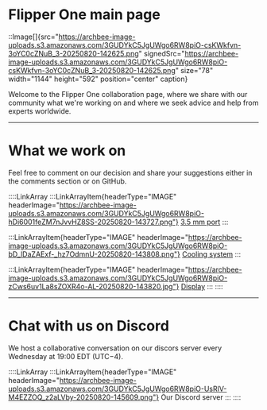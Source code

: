 # Flipper One main page

::Image[]{src="https://archbee-image-uploads.s3.amazonaws.com/3GUDYkC5JgUWgo6RW8piO-csKWkfvn-3oYC0cZNuB_3-20250820-142625.png" signedSrc="https://archbee-image-uploads.s3.amazonaws.com/3GUDYkC5JgUWgo6RW8piO-csKWkfvn-3oYC0cZNuB_3-20250820-142625.png" size="78" width="1144" height="592" position="center" caption}

Welcome to the Flipper One collaboration page, where we share with our community what we're working on and where we seek advice and help from experts worldwide.

***

# What we work on

Feel free to comment on our decision and share your suggestions either in the comments section or on GitHub.

::::LinkArray
:::LinkArrayItem{headerType="IMAGE" headerImage="https://archbee-image-uploads.s3.amazonaws.com/3GUDYkC5JgUWgo6RW8piO-hDi6001feZM7nJvvHZ8SS-20250820-143727.png"}
[3.5 mm port](./Page-1.md)&#x20;
:::

:::LinkArrayItem{headerType="IMAGE" headerImage="https://archbee-image-uploads.s3.amazonaws.com/3GUDYkC5JgUWgo6RW8piO-bD_lDaZAExf-_hz7OdmnU-20250820-143808.png"}
[Cooling system](./Page-2.md)&#x20;
:::

:::LinkArrayItem{headerType="IMAGE" headerImage="https://archbee-image-uploads.s3.amazonaws.com/3GUDYkC5JgUWgo6RW8piO-zCws6uv1La8sZOXR4o-AL-20250820-143820.jpg"}
[Display](./Page-3.md)
:::
::::

***

# Chat with us on Discord

We host a collaborative conversation on our discors server every Wednesday at 19:00 EDT (UTC−4).

::::LinkArray
:::LinkArrayItem{headerType="IMAGE" headerImage="https://archbee-image-uploads.s3.amazonaws.com/3GUDYkC5JgUWgo6RW8piO-UsRlV-M4EZZOQ_z2aLVby-20250820-145609.png"}
Our Discord server
:::
::::

